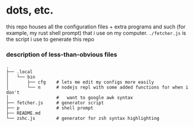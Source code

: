 # dots, etc.
this repo houses all the configuration files + extra programs and such (for example, my rust shell prompt) that i use on my computer. `./fetcher.js` is the script i use to generate this repo  
  
### description of less-than-obvious files
``` 
.
├── .local
│   └── bin
│       ├── cfg    # lets me edit my configs more easily 
│       └── n      # nodejs repl with some added functions for when i don't
│                  #   want to google awk syntax
├── fetcher.js     # generator script
├── p              # shell prompt
├── README.md
└── zshc.js        # generator for zsh syntax highlighting
```